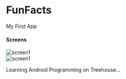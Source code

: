 # FunFacts
<p>My First App</p>
<h4>Screens</h4>
<img src="https://app.box.com/representation/file_version_25552834004/image_2048/1.png" title="screen1" alt="screen1"/>
<br/>
<img src="https://app.box.com/representation/file_version_25552833696/image_2048/1.png" title="screen2" alt="screen1"/>
<br/>
<p>Learning Android Programming on Treehouse...</p>

